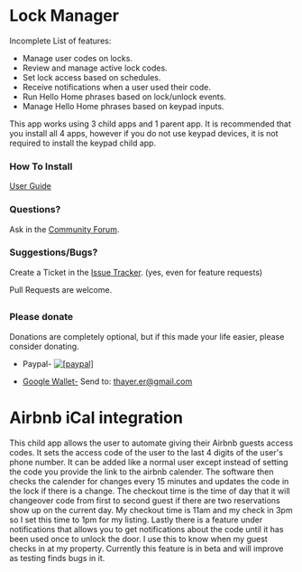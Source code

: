 # Lock Manager

Incomplete List of features:

* Manage user codes on locks.
* Review and manage active lock codes.
* Set lock access based on schedules.
* Receive notifications when a user used their code.
* Run Hello Home phrases based on lock/unlock events.
* Manage Hello Home phrases based on keypad inputs.

This app works using 3 child apps and 1 parent app.  It is recommended that you install all 4 apps, however if you do not use keypad devices, it is not required to install the keypad child app.

### How To Install
[User Guide](https://www.dropbox.com/s/pfi9ciqmxbjq9lo/guide.pdf?dl=0)


### Questions?
Ask in the [Community Forum](https://community.smartthings.com/t/release-lock-manager/63022).

### Suggestions/Bugs?
Create a Ticket in the [Issue Tracker](https://github.com/ethayer/lock-manager/issues).
(yes, even for feature requests)

Pull Requests are welcome.

##

### Please donate

Donations are completely optional, but if this made your life easier, please consider donating.

* Paypal- <a href="https://www.paypal.com/cgi-bin/webscr?cmd=_donations&business=LDYNH7HNKBWXJ&lc=US&item_name=Lock%20Code%20Manager%20Donation&item_number=40123&currency_code=USD&bn=PP%2dDonationsBF%3abtn_donate_SM%2egif%3aNonHosted"><img src="https://www.paypalobjects.com/en_US/i/btn/btn_donate_LG.gif" alt="[paypal]" /></a>

* [Google Wallet-](https://www.google.com/wallet/) Send to: thayer.er@gmail.com

##

# Airbnb iCal integration
This child app allows the user to automate giving their Airbnb guests access codes.  It sets the access code of the user to the last 4 digits of the user's phone number.  It can be added like a normal user except instead of setting the code you provide the link to the airbnb calender.  The software then checks the calender for changes every 15 minutes and updates the code in the lock if there is a change.  The checkout time is the time of day that it will changeover code from first to second guest if there are two reservations show up on the current day.  My checkout time is 11am and my check in 3pm so I set this time to 1pm for my listing.  Lastly there is a feature under notifications that allows you to get notifications about the code until it has been used once to unlock the door.  I use this to know when my guest checks in at my property.  Currently this feature is in beta and will improve as testing finds bugs in it.
